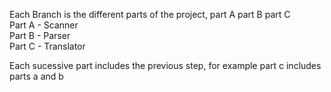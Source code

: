 Each Branch is the different parts of the project, part A part B part C <br />
Part A - Scanner <br />
Part B - Parser <br />
Part C - Translator <br />

Each sucessive part includes the previous step, for example part c includes parts a and b
